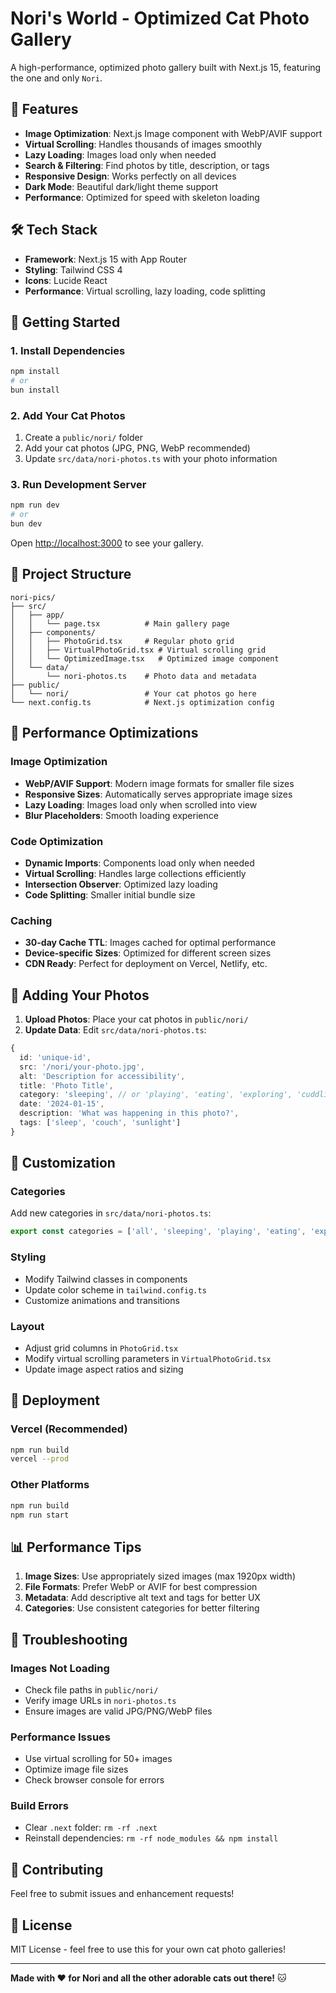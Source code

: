 # Nori's World - Optimized Cat Photo Gallery

A high-performance, optimized photo gallery built with Next.js 15, featuring the one and only `Nori`.

## 🚀 Features

- **Image Optimization**: Next.js Image component with WebP/AVIF support
- **Virtual Scrolling**: Handles thousands of images smoothly
- **Lazy Loading**: Images load only when needed
- **Search & Filtering**: Find photos by title, description, or tags
- **Responsive Design**: Works perfectly on all devices
- **Dark Mode**: Beautiful dark/light theme support
- **Performance**: Optimized for speed with skeleton loading

## 🛠️ Tech Stack

- **Framework**: Next.js 15 with App Router
- **Styling**: Tailwind CSS 4
- **Icons**: Lucide React
- **Performance**: Virtual scrolling, lazy loading, code splitting

## 📸 Getting Started

### 1. Install Dependencies

```bash
npm install
# or
bun install
```

### 2. Add Your Cat Photos

1. Create a `public/nori/` folder
2. Add your cat photos (JPG, PNG, WebP recommended)
3. Update `src/data/nori-photos.ts` with your photo information

### 3. Run Development Server

```bash
npm run dev
# or
bun dev
```

Open [http://localhost:3000](http://localhost:3000) to see your gallery.

## 📁 Project Structure

```
nori-pics/
├── src/
│   ├── app/
│   │   └── page.tsx          # Main gallery page
│   ├── components/
│   │   ├── PhotoGrid.tsx     # Regular photo grid
│   │   ├── VirtualPhotoGrid.tsx # Virtual scrolling grid
│   │   └── OptimizedImage.tsx   # Optimized image component
│   └── data/
│       └── nori-photos.ts    # Photo data and metadata
├── public/
│   └── nori/                 # Your cat photos go here
└── next.config.ts            # Next.js optimization config
```

## 🎯 Performance Optimizations

### Image Optimization
- **WebP/AVIF Support**: Modern image formats for smaller file sizes
- **Responsive Sizes**: Automatically serves appropriate image sizes
- **Lazy Loading**: Images load only when scrolled into view
- **Blur Placeholders**: Smooth loading experience

### Code Optimization
- **Dynamic Imports**: Components load only when needed
- **Virtual Scrolling**: Handles large collections efficiently
- **Intersection Observer**: Optimized lazy loading
- **Code Splitting**: Smaller initial bundle size

### Caching
- **30-day Cache TTL**: Images cached for optimal performance
- **Device-specific Sizes**: Optimized for different screen sizes
- **CDN Ready**: Perfect for deployment on Vercel, Netlify, etc.

## 📱 Adding Your Photos

1. **Upload Photos**: Place your cat photos in `public/nori/`
2. **Update Data**: Edit `src/data/nori-photos.ts`:

```typescript
{
  id: 'unique-id',
  src: '/nori/your-photo.jpg',
  alt: 'Description for accessibility',
  title: 'Photo Title',
  category: 'sleeping', // or 'playing', 'eating', 'exploring', 'cuddling'
  date: '2024-01-15',
  description: 'What was happening in this photo?',
  tags: ['sleep', 'couch', 'sunlight']
}
```

## 🎨 Customization

### Categories
Add new categories in `src/data/nori-photos.ts`:
```typescript
export const categories = ['all', 'sleeping', 'playing', 'eating', 'exploring', 'cuddling', 'your-new-category'] as const;
```

### Styling
- Modify Tailwind classes in components
- Update color scheme in `tailwind.config.ts`
- Customize animations and transitions

### Layout
- Adjust grid columns in `PhotoGrid.tsx`
- Modify virtual scrolling parameters in `VirtualPhotoGrid.tsx`
- Update image aspect ratios and sizing

## 🚀 Deployment

### Vercel (Recommended)
```bash
npm run build
vercel --prod
```

### Other Platforms
```bash
npm run build
npm run start
```

## 📊 Performance Tips

1. **Image Sizes**: Use appropriately sized images (max 1920px width)
2. **File Formats**: Prefer WebP or AVIF for best compression
3. **Metadata**: Add descriptive alt text and tags for better UX
4. **Categories**: Use consistent categories for better filtering

## 🐛 Troubleshooting

### Images Not Loading
- Check file paths in `public/nori/`
- Verify image URLs in `nori-photos.ts`
- Ensure images are valid JPG/PNG/WebP files

### Performance Issues
- Use virtual scrolling for 50+ images
- Optimize image file sizes
- Check browser console for errors

### Build Errors
- Clear `.next` folder: `rm -rf .next`
- Reinstall dependencies: `rm -rf node_modules && npm install`

## 🤝 Contributing

Feel free to submit issues and enhancement requests!

## 📄 License

MIT License - feel free to use this for your own cat photo galleries!

---

**Made with ❤️ for Nori and all the other adorable cats out there!** 🐱
